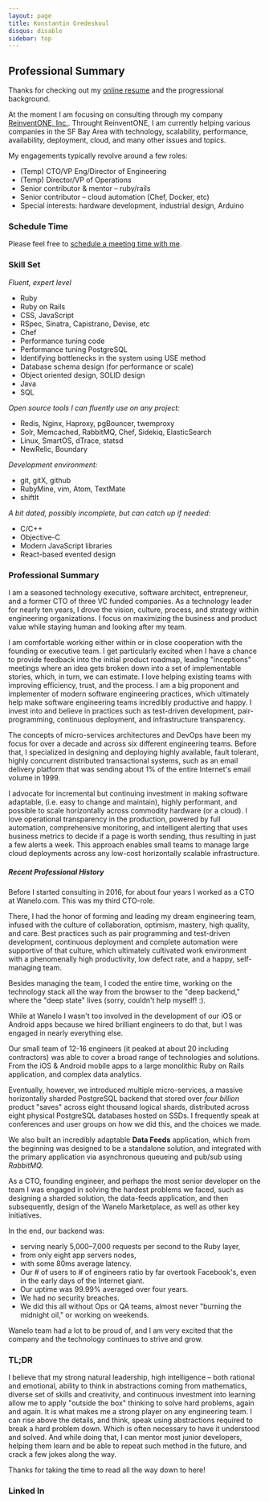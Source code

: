 ```yaml
---
layout: page
title: Konstantin Gredeskoul
disqus: disable
sidebar: top
---
```


## Professional Summary

Thanks for checking out my [online resume](http://sw.im/kig.pdf) and the progressional background.

At the moment I am focusing on consulting through my company [ReinventONE, Inc.](https://reinvent.one). Throught ReinventONE, I am currently helping various companies in the SF Bay Area with technology, scalability, performance, availability, deployment, cloud, and many other issues and topics.

My engagements typically revolve around a few roles:

 * (Temp) CTO/VP Eng/Director of Engineering
 * (Temp) Director/VP of Operations
 * Senior contributor & mentor – ruby/rails
 * Senior contributor – cloud automation (Chef, Docker, etc)
 * Special interests: hardware development, industrial design, Arduino

### Schedule Time

Please feel free to [schedule a meeting time with me](/professional/schedule).

### Skill Set

*Fluent, expert level*

 * Ruby
 * Ruby on Rails
 * CSS, JavaScript
 * RSpec, Sinatra, Capistrano, Devise, etc
 * Chef
 * Performance tuning code
 * Performance tuning PostgreSQL
 * Identifying bottlenecks in the system using USE method
 * Database schema design (for performance or scale)
 * Object oriented design, SOLID design
 * Java
 * SQL

*Open source tools I can fluently use on any project:*

 * Redis, Nginx, Haproxy, pgBouncer, twemproxy
 * Solr, Memcached, RabbitMQ, Chef, Sidekiq, ElasticSearch
 * Linux, SmartOS, dTrace, statsd
 * NewRelic, Boundary

*Development environment:*

 * git, gitX, github
 * RubyMine, vim, Atom, TextMate
 * shiftIt

*A bit dated, possibly incomplete, but can catch up if needed:*

 * C/C++
 * Objective-C
 * Modern JavaScript libraries
 * React-based evented design


### Professional Summary

I am a seasoned technology executive, software architect, entrepreneur, and a former CTO of three VC funded companies. As a technology leader for nearly ten years, I drove the vision, culture, process, and strategy within engineering organizations. I focus on maximizing the business and product value while staying human and looking after my team.

I am comfortable working either within or in close cooperation with the founding or executive team. I get particularly excited when I have a chance to provide feedback into the initial product roadmap, leading "inceptions" meetings where an idea gets broken down into a set of implementable stories, which, in turn, we can estimate. I love helping existing teams with improving efficiency, trust, and the process. I am a big proponent and implementer of modern software engineering practices, which ultimately help make software engineering teams incredibly productive and happy. I invest into and believe in practices such as test-driven development, pair-programming, continuous deployment, and infrastructure transparency.

The concepts of micro-services architectures and DevOps have been my focus for over a decade and across six different engineering teams. Before that, I specialized in designing and deploying highly available, fault tolerant, highly concurrent distributed transactional systems, such as an email delivery platform that was sending about 1% of the entire Internet's email volume in 1999.

I advocate for incremental but continuing investment in making software adaptable, (i.e. easy to change and maintain), highly performant, and possible to scale horizontally across commodity hardware (or a cloud). I love operational transparency in the production, powered by full automation, comprehensive monitoring, and intelligent alerting that uses business metrics to decide if a page is worth sending, thus resulting in just a few alerts a week. This approach enables small teams to manage large cloud deployments across any low-cost horizontally scalable infrastructure.

##### Recent Professional History

Before I started consulting in 2016, for about four years I worked as a CTO at Wanelo.com. This was my third CTO-role.

There, I had the honor of forming and leading my dream engineering team, infused with the culture of collaboration, optimism, mastery, high quality, and care. Best practices such as pair programming and test-driven development, continuous deployment and complete automation were supportive of that culture, which ultimately cultivated work environment with a phenomenally high productivity, low defect rate, and a happy, self-managing team.

Besides managing the team, I coded the entire time, working on the technology stack all the way from the browser to the "deep backend," where the "deep state" lives (sorry, couldn't help myself! :).

While at Wanelo I wasn't too involved in the development of our iOS or Android apps because we hired brilliant engineers to do that, but I was engaged in nearly everything else.

Our small team of 12-16 engineers (it peaked at about 20 including contractors) was able to cover a broad range of technologies and solutions. From the iOS & Android mobile apps to a large monolithic Ruby on Rails application, and complex data analytics.

Eventually, however, we introduced multiple micro-services, a massive horizontally sharded PostgreSQL backend that stored over *four billion* product "saves" across eight thousand logical shards, distributed across eight physical PostgreSQL databases hosted on SSDs. I frequently speak at conferences and user groups on how we did this, and the choices we made.

We also built an incredibly adaptable **Data Feeds** application, which from the beginning was designed to be a standalone solution, and integrated with the primary application via asynchronous queueing and pub/sub using *RabbitMQ.*

As a CTO, founding engineer, and perhaps the most senior developer on the team I was engaged in solving the hardest problems we faced, such as designing a sharded solution, the data-feeds application, and then subsequently, design of the Wanelo Marketplace, as well as other key initiatives.

In the end, our backend was:
 *  serving nearly 5,000–7,000 requests per second to the Ruby layer,
 * from only eight app servers nodes,
 * with some 80ms average latency.
 * Our # of users to # of engineers ratio by far overtook Facebook's, even in the early days of the Internet giant.
 * Our uptime was 99.99% averaged over four years.
 * We had no security breaches.
 * We did this all without Ops or QA teams, almost never "burning the midnight oil," or working on weekends.

Wanelo team had a lot to be proud of, and I am very excited that the company and the technology continues to strive and grow.

### TL;DR

I believe that my strong natural leadership, high intelligence – both rational and emotional, ability to think in abstractions coming from mathematics, diverse set of skills and creativity, and continuous investment into learning allow me to apply "outside the box" thinking to solve hard problems, again and again. It is what makes me a strong player on any engineering team. I can rise above the details, and think, speak using abstractions required to break a hard problem down. Which is often necessary to have it understood and solved. And while doing that, I can mentor most junior developers, helping them learn and be able to repeat such method in the future, and crack a few jokes along the way.

Thanks for taking the time to read all the way down to here!

### Linked In

<script src="//platform.linkedin.com/in.js" type="text/javascript"></script>
<script type="IN/MemberProfile" data-id="https://www.linkedin.com/in/kigster" data-format="inline" data-related="false"></script>

